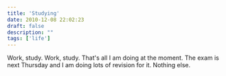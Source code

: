 ```yaml
---
title: 'Studying'
date: 2010-12-08 22:02:23
draft: false
description: ""
tags: ['life']
---
```


Work, study. Work, study. That's all I am doing at the moment. The exam is next Thursday and I am doing lots of revision for it. Nothing else.